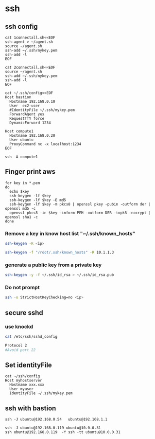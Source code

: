 # ssh

## ssh config
```
cat 1connectall.sh<<EOF
ssh-agent > ~/agent.sh
source ~/agent.sh
ssh-add ~/.ssh/mykey.pem
ssh-add -l
EOF

cat 2connectall.sh<<EOF
source ~/agent.sh
ssh-add ~/.ssh/mykey.pem
ssh-add -l
EOF

cat ~/.ssh/config<<EOF
Host bastion
  Hostname 192.168.0.10
  User  ec2-user
  #IdentityFile ~/.ssh/mykey.pem
  ForwardAgent yes
  RequestTTY force
  DynamicForward 1234

Host compute1
  Hostname 192.168.0.20
  User ubuntu
  ProxyCommand nc -x localhost:1234
EOF

ssh -A compute1
```

## Finger print aws
```
for key in *.pem
do
  echo $key
  ssh-keygen -lf $key
  ssh-keygen -lf $key -E md5
  ssh-keygen -lf $key -m pkcs8 | openssl pkey -pubin -outform der | openssl md5 -c
  openssl pkcs8 -in $key -inform PEM -outform DER -topk8 -nocrypt | openssl sha1 -c
done
```

### Remove a key in know host list "~/.ssh/known_hosts"

```bash
ssh-keygen -R <ip>

ssh-keygen -f "/root/.ssh/known_hosts" -R 10.1.1.3
```
### generate a public key from a private key

```bash
ssh-keygen -y -f ~/.ssh/id_rsa > ~/.ssh/id_rsa.pub
```

### Do not prompt

```bash
ssh -o StrictHostKeyChecking=no <ip>
```

## secure sshd

### use knockd

```bash
cat /etc/ssh/sshd_config

Protocol 2
#Avoid port 22
```
## Set identityFile
```
cat ~/ssh/config
Host myhostserver
  Hostname xxx.xxx
  User myuser
  IdentityFile ~/.ssh/mykey.pem
```

## ssh with bastion
```
ssh -J ubuntu@192.168.0.54   ubuntu@192.168.1.1

ssh -J ubuntu@192.168.0.119 ubuntu@10.0.0.31
ssh ubuntu@192.168.0.119  -Y ssh -tt ubuntu@10.0.0.31
```
